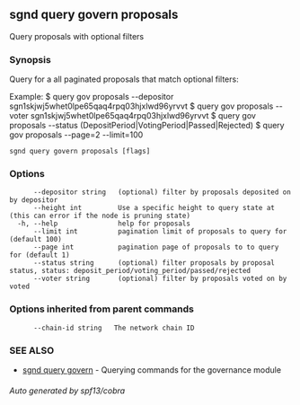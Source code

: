 ## sgnd query govern proposals

Query proposals with optional filters

### Synopsis

Query for a all paginated proposals that match optional filters:

Example:
$ <appd> query gov proposals --depositor sgn1skjwj5whet0lpe65qaq4rpq03hjxlwd96yrvvt
$ <appd> query gov proposals --voter sgn1skjwj5whet0lpe65qaq4rpq03hjxlwd96yrvvt
$ <appd> query gov proposals --status (DepositPeriod|VotingPeriod|Passed|Rejected)
$ <appd> query gov proposals --page=2 --limit=100

```
sgnd query govern proposals [flags]
```

### Options

```
      --depositor string   (optional) filter by proposals deposited on by depositor
      --height int         Use a specific height to query state at (this can error if the node is pruning state)
  -h, --help               help for proposals
      --limit int          pagination limit of proposals to query for (default 100)
      --page int           pagination page of proposals to to query for (default 1)
      --status string      (optional) filter proposals by proposal status, status: deposit_period/voting_period/passed/rejected
      --voter string       (optional) filter by proposals voted on by voted
```

### Options inherited from parent commands

```
      --chain-id string   The network chain ID
```

### SEE ALSO

* [sgnd query govern](sgnd_query_govern.md)	 - Querying commands for the governance module

###### Auto generated by spf13/cobra
